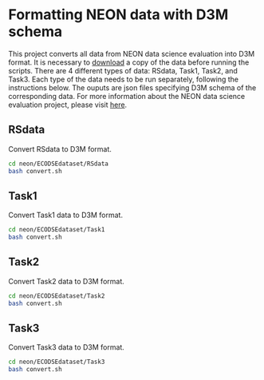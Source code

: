 # Formatting NEON data with D3M schema
This project converts all data from NEON data science evaluation into D3M format.
It is necessary to [download](https://zenodo.org/record/867646#.W1b6s2ePLmE) a copy of the data before running the scripts.
There are 4 different types of data: RSdata, Task1, Task2, and Task3.
Each type of the data needs to be run separately, following the instructions below.
The ouputs are json files specifying D3M schema of the corresponding data.
For more information about the NEON data science evaluation project, please visit [here](https://www.ecodse.org/).

## RSdata
Convert RSdata to D3M format.
```bash
cd neon/ECODSEdataset/RSdata
bash convert.sh
```

## Task1
Convert Task1 data to D3M format.
```bash
cd neon/ECODSEdataset/Task1
bash convert.sh
```

## Task2
Convert Task2 data to D3M format.
```bash
cd neon/ECODSEdataset/Task2
bash convert.sh
```

## Task3
Convert Task3 data to D3M format.
```bash
cd neon/ECODSEdataset/Task3
bash convert.sh
```
